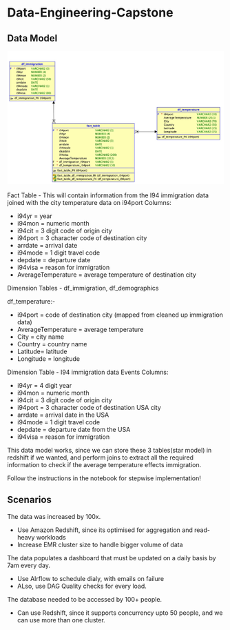 # Data-Engineering-Capstone

## Data Model 

![alt txt](/models.jpg)


Fact Table - This will contain information from the I94 immigration data joined with the city temperature data on i94port 
Columns: 
* i94yr = year
* i94mon = numeric month
* i94cit = 3 digit code of origin city
* i94port = 3 character code of destination city
* arrdate = arrival date
* i94mode = 1 digit travel code
* depdate = departure date
* i94visa = reason for immigration
* AverageTemperature = average temperature of destination city


Dimension Tables - df_immigration, df_demographics

df_temperature:- 
* i94port = code of destination city (mapped from cleaned up immigration data)
* AverageTemperature = average temperature
* City = city name
* Country = country name
* Latitude= latitude
* Longitude = longitude


Dimension Table - I94 immigration data Events Columns:

* i94yr = 4 digit year
* i94mon = numeric month
* i94cit = 3 digit code of origin city
* i94port = 3 character code of destination USA city
* arrdate = arrival date in the USA
* i94mode = 1 digit travel code
* depdate = departure date from the USA
* i94visa = reason for immigration

This data model works, since we can store these 3 tables(star model) in redshift if we wanted, and perform joins to extract all the required information to check if the average temperature effects immigration.

Follow the instructions in the notebook for stepwise implementation!

## Scenarios

The data was increased by 100x.
*  Use Amazon Redshift, since its optimised for aggregation and read-heavy workloads
*  Increase EMR cluster size to handle bigger volume of data

The data populates a dashboard that must be updated on a daily basis by 7am every day.
*  Use AIrflow to schedule dialy, with emails on failure
*  ALso, use DAG Quality checks for every load.

The database needed to be accessed by 100+ people.
*  Can use Redshift, since it supports concurrency upto 50 people, and we can use more than one cluster.
